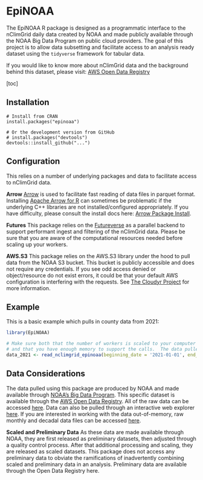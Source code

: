 
<!-- README.md is generated from README.Rmd. Please edit that file -->

# EpiNOAA

<!-- badges: start -->
<!-- badges: end -->

The EpiNOAA R package is designed as a programmatic interface to the
nClimGrid daily data created by NOAA and made publicly available through
the NOAA Big Data Program on public cloud providers. The goal of this
project is to allow data subsetting and facilitate access to an analysis
ready dataset using the `tidyverse` framework for tabular data.

If you would like to know more about nClimGrid data and the background
behind this dataset, please visit: [AWS Open Data
Registry](https://registry.opendata.aws/noaa-nclimgrid/)

\[toc\]

## Installation

    # Install from CRAN
    install.packages("epinoaa")

    # Or the development version from GitHub
    # install.packages("devtools")
    devtools::install_github("...")

## Configuration

This relies on a number of underlying packages and data to facilitate
access to nClimGrid data.

**Arrow** [Arrow](https://arrow.apache.org/) is used to facilitate fast
reading of data files in parquet format. Installing [Apache Arrow for
R](https://arrow.apache.org/docs/r/) can sometimes be problematic if the
underlying C++ libraries are not installed/configured appropriately. If
you have difficulty, please consult the install docs here: [Arrow
Package Install](https://arrow.apache.org/docs/r/articles/install.html).

**Futures** This package relies on the
[Futureverse](https://www.futureverse.org/) as a parallel backend to
support performant ingest and filtering of the nClimGrid data. Please be
sure that you are aware of the computational resources needed before
scaling up your workers.

**AWS.S3** This package relies on the AWS.S3 library under the hood to
pull data from the NOAA S3 bucket. This bucket is publicly accessible
and does not require any credentials. If you see odd access denied or
object/resource do not exist errors, it could be that your default AWS
configuration is interfering with the requests. See [The Cloudyr
Project](https://cloudyr.github.io/) for more information.

## Example

This is a basic example which pulls in county data from 2021:

``` r
library(EpiNOAA)

# Make sure both that the number of workers is scaled to your computer
# and that you have enough memory to support the calls.  The data pulled below are ~100mb
data_2021 <- read_nclimgrid_epinoaa(beginning_date = '2021-01-01', end_date = '2021-12-31', workers = 10)
```

## Data Considerations

The data pulled using this package are produced by NOAA and made
available through [NOAA’s Big Data
Program](https://www.noaa.gov/information-technology/big-data). This
specific dataset is available through the [AWS Open Data
Registry](https://registry.opendata.aws/noaa-nclimgrid/). All of the raw
data can be accessed
[here](https://noaa-nclimgrid-daily-pds.s3.amazonaws.com/index.html).
Data can also be pulled through an interactive web explorer
[here](http://shiny-app-lb-db29d17-1318539185.us-east-1.elb.amazonaws.com/arc-nclimgrid-downloader/).
If you are interested in working with the data out-of-memory, raw
monthly and decadal data files can be accessed
[here](https://noaa-nclimgrid-daily-pds.s3.amazonaws.com/index.html#EpiNOAA/).

**Scaled and Preliminary Data** As these data are made available through
NOAA, they are first released as preliminary datasets, then adjusted
through a quality control process. After that additional processing and
scaling, they are released as scaled datasets. This package does not
access any preliminary data to obviate the ramifications of
inadvertently combining scaled and preliminary data in an analysis.
Preliminary data are available through the Open Data Registry here.
